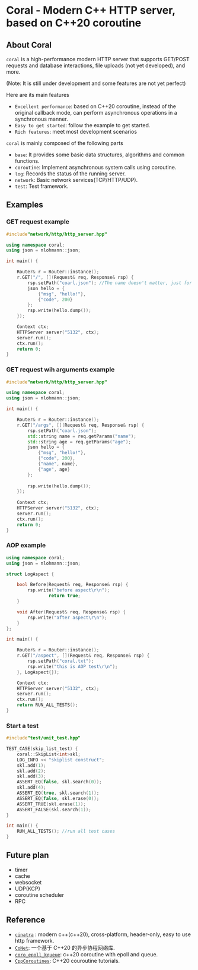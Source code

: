 # Coral - Modern C++ HTTP server, based on C++20 coroutine

## About Coral
`coral` is a high-performance modern HTTP server that supports GET/POST requests and database interactions, file uploads (not yet developed), and more.

(Note: It is still under development and some features are not yet perfect)

Here are its main features
* `Excellent performance`: based on C++20 coroutine, instead of the original callback mode, can perform asynchronous operations in a synchronous manner.
* `Easy to get started`: follow the example to get started.
* `Rich features`: meet most development scenarios

`coral` is mainly composed of the following parts
* `base`: It provides some basic data structures, algorithms and common functions.
* `coroutine`: Implement asynchronous system calls using coroutine.
* `log`: Records the status of the running server.
* `network`: Basic network services(TCP/HTTP/UDP).
* `test`: Test framework.

## Examples

### GET request example
```cpp
#include"network/http/http_server.hpp"

using namespace coral;
using json = nlohmann::json;

int main() {

	Router& r = Router::instance();
	r.GET("/", [](Request& req, Response& rsp) {
		rsp.setPath("coarl.json"); //The name doesn't matter, just for json format
		json hello = {
			{"msg", "hello!"},
			{"code", 200}
		};
		rsp.write(hello.dump());
	});

	Context ctx;
	HTTPServer server("5132", ctx);
	server.run();
	ctx.run();
	return 0;
}

```

### GET request wih arguments example
```cpp
#include"network/http/http_server.hpp"

using namespace coral;
using json = nlohmann::json;

int main() {

	Router& r = Router::instance();
	r.GET("/args", [](Request& req, Response& rsp) {
		rsp.setPath("coarl.json");
		std::string name = req.getParams("name");
		std::string age = req.getParams("age");
		json hello = {
			{"msg", "hello!"},
			{"code", 200},
			{"name", name},
			{"age", age}
		};
	
		rsp.write(hello.dump());
	});
	
	Context ctx;
	HTTPServer server("5132", ctx);
	server.run();
	ctx.run();
	return 0;
}
```

### AOP example
```cpp
using namespace coral;
using json = nlohmann::json;

struct LogAspect {

	bool Before(Request& req, Response& rsp) {
		rsp.write("before aspect\r\n");
                return true;
	}

	void After(Request& req, Response& rsp) {
		rsp.write("after aspect\r\n");
	}
};

int main() {

	Router& r = Router::instance();
	r.GET("/aspect", [](Request& req, Response& rsp) {
		rsp.setPath("coral.txt");
		rsp.write("this is AOP test\r\n");
	}, LogAspect{});

	Context ctx;
	HTTPServer server("5132", ctx);
	server.run();
	ctx.run();
	return RUN_ALL_TESTS();
}
```

### Start a test
```cpp
#include"test/unit_test.hpp"

TEST_CASE(skip_list_test) {
	coral::SkipList<int>skl;
	LOG_INFO << "skiplist construct";
	skl.add(1);
	skl.add(2);
	skl.add(3);
	ASSERT_EQ(false, skl.search(0));
	skl.add(4);
	ASSERT_EQ(true, skl.search(1));
	ASSERT_EQ(false, skl.erase(0));
	ASSERT_TRUE(skl.erase(1));
	ASSERT_FALSE(skl.search(1));
}

int main() {
    RUN_ALL_TESTS(); //run all test cases
}
```

## Future plan
- timer
- cache
- websocket
- UDP(KCP)
- coroutine scheduler
- RPC 

## Reference
* [`cinatra`](https://github.com/qicosmos/cinatra/tree/27721cb849e03f95b271db19d0126240c7de04c4) : modern c++(c++20), cross-platform, header-only, easy to use http framework.
* [`CoNet`](https://github.com/oxc-v/CoNet/tree/main): 一个基于 C++20 的异步协程网络库.
* [`coro_epoll_kqueue`](https://github.com/franktea/coro_epoll_kqueue/tree/main): c++20 coroutine with epoll and queue.
* [`CppCoroutines`](CppCoroutines): C++20 couroutine tutorials.
